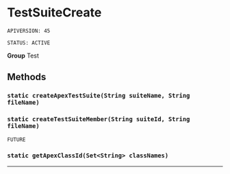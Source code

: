 # TestSuiteCreate

`APIVERSION: 45`

`STATUS: ACTIVE`



**Group** Test

## Methods
### `static createApexTestSuite(String suiteName, String fileName)`
### `static createTestSuiteMember(String suiteId, String fileName)`

`FUTURE`
### `static getApexClassId(Set<String> classNames)`
---
